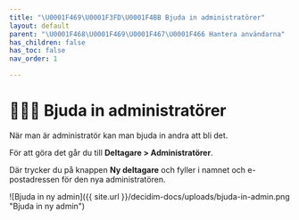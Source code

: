 ```yaml
---
title: "\U0001F469\U0001F3FD‍\U0001F4BB Bjuda in administratörer"
layout: default
parent: "\U0001F468‍\U0001F469‍\U0001F467‍\U0001F466 Hantera användarna"
has_children: false
has_toc: false
nav_order: 1

---
```

# 👩🏽‍💻 Bjuda in administratörer

När man är administratör kan man bjuda in andra att bli det.

För att göra det går du till **Deltagare > Administratörer**.

Där trycker du på knappen **Ny deltagare** och fyller i namnet och e-postadressen för den nya administratören.

![Bjuda in ny admin]({{ site.url }}/decidim-docs/uploads/bjuda-in-admin.png "Bjuda in ny admin")
